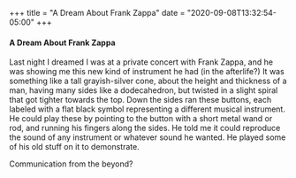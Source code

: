 +++
title = "A Dream About Frank Zappa"
date = "2020-09-08T13:32:54-05:00"
+++
#### A Dream About Frank Zappa
Last night I dreamed I was at a private concert with Frank Zappa, and he was showing me this new kind of instrument he had (in the afterlife?) It was something like a tall grayish-silver cone, about the height and thickness of a man, having many sides like a dodecahedron, but twisted in a slight spiral that got tighter towards the top. Down the sides ran these buttons, each labeled with a flat black symbol representing a different musical instrument. He could play these by pointing to the button with a short metal wand or rod, and running his fingers along the sides. He told me it could reproduce the sound of any instrument or whatever sound he wanted. He played some of his old stuff on it to demonstrate. 

Communication from the beyond? 